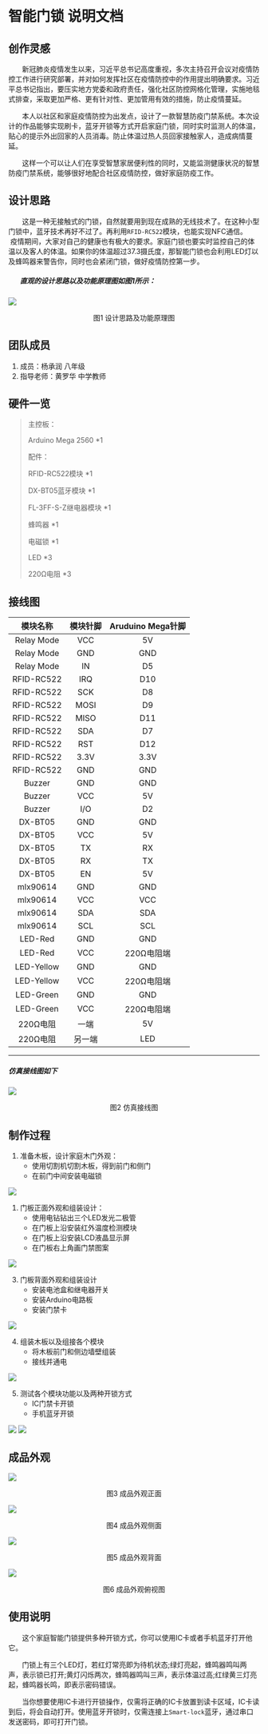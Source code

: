 # 智能门锁 说明文档

## 创作灵感
&nbsp; &nbsp; &nbsp; &nbsp;新冠肺炎疫情发生以来，习近平总书记高度重视，多次主持召开会议对疫情防控工作进行研究部署，并对如何发挥社区在疫情防控中的作用提出明确要求。习近平总书记指出，要压实地方党委和政府责任，强化社区防控网格化管理，实施地毯式排查，采取更加严格、更有针对性、更加管用有效的措施，防止疫情蔓延。

&nbsp; &nbsp; &nbsp; &nbsp;本人以社区和家庭疫情防控为出发点，设计了一款智慧防疫门禁系统。本次设计的作品能够实现刷卡，蓝牙开锁等方式开启家庭门锁，同时实时监测人的体温，贴心的提示外出回家的人员消毒。防止体温过热人员回家接触家人，造成病情蔓延。

&nbsp; &nbsp; &nbsp; &nbsp;这样一个可以让人们在享受智慧家居便利性的同时，又能监测健康状况的智慧防疫门禁系统，能够很好地配合社区疫情防控，做好家庭防疫工作。

## 设计思路
&nbsp; &nbsp; &nbsp; &nbsp;这是一种无接触式的门锁，自然就要用到现在成熟的无线技术了。在这种小型门锁中，蓝牙技术再好不过了。再利用`RFID-RC522`模块，也能实现NFC通信。
&nbsp; &nbsp; &nbsp; &nbsp;疫情期间，大家对自己的健康也有极大的要求。家庭门锁也要实时监控自己的体温以及客人的体温。如果你的体温超过37.3摄氏度，那智能门锁也会利用LED灯以及蜂鸣器来警告你，同时也会紧闭门锁，做好疫情防控第一步。
##### &nbsp; &nbsp; &nbsp; &nbsp;直观的设计思路以及功能原理图如图1所示：
![](./Photo2.png)
<center>图1 设计思路及功能原理图</center>

## 团队成员
1. 成员：杨承润 八年级
2. 指导老师：黄罗华 中学教师

## 硬件一览
> 主控板：
> 
> Arduino Mega 2560 *1
> 
> 配件：
> 
> RFID-RC522模块 *1
> 
> DX-BT05蓝牙模块 *1
> 
> FL-3FF-S-Z继电器模块 *1
> 
> 蜂鸣器 *1
>
> 电磁锁 *1
> 
> LED *3
> 
> 220Ω电阻 *3

## 接线图
| 模块名称  |模块针脚|Aruduino Mega针脚|
|  :--:    |  :--:  |      :--:      |
|Relay Mode|   VCC  |       5V       |
|Relay Mode|   GND  |      GND       |
|Relay Mode|   IN   |       D5       |
|RFID-RC522|   IRQ  |      D10       |
|RFID-RC522|   SCK  |       D8       |
|RFID-RC522|  MOSI  |       D9       |
|RFID-RC522|  MISO  |      D11       |
|RFID-RC522|   SDA  |       D7       |
|RFID-RC522|   RST  |      D12       |
|RFID-RC522|  3.3V  |     3.3V       |
|RFID-RC522|   GND  |      GND       |
|  Buzzer  |   GND  |      GND       |
|  Buzzer  |   VCC  |       5V       |
|  Buzzer  |   I/O  |       D2       |
|  DX-BT05 |   GND  |      GND       |
|  DX-BT05 |   VCC  |       5V       |
|  DX-BT05 |    TX  |       RX       |
|  DX-BT05 |    RX  |       TX       |
|  DX-BT05 |    EN  |       5V       |
| mlx90614 |   GND  |      GND       |
| mlx90614 |   VCC  |      VCC       |
| mlx90614 |   SDA  |      SDA       |
| mlx90614 |   SCL  |      SCL       |
| LED-Red  |   GND  |      GND       |
| LED-Red  |   VCC  |   220Ω电阻端    |
|LED-Yellow|   GND  |      GND       |
|LED-Yellow|   VCC  |   220Ω电阻端    |
|LED-Green |   GND  |      GND       |
|LED-Green |   VCC  |   220Ω电阻端    |
| 220Ω电阻 |   一端  |       5V       |
| 220Ω电阻 |  另一端 |      LED       |
---
##### 仿真接线图如下
![](./Photo1.png)
<center>图2 仿真接线图</center>

## 制作过程

1. 准备木板，设计家庭木门外观：
    - 使用切割机切割木板，得到前门和侧门
    - 在前门中间安装电磁锁

![](./photo1.jpg)

1. 门板正面外观和组装设计：
    - 使用电钻钻出三个LED发光二极管
    - 在门板上沿安装红外温度检测模块
    - 在门板上沿安装LCD液晶显示屏
    - 在门板右上角画门禁图案

![](./photo2.jpg)

3. 门板背面外观和组装设计
    - 安装电池盒和继电器开关
    - 安装Arduino电路板
    - 安装门禁卡

![](./photo3.jpg)

4. 组装木板以及组接各个模块
    - 将木板前门和侧边墙壁组装
    - 接线并通电

![](./photo4.jpg)

5. 测试各个模块功能以及两种开锁方式
    - IC门禁卡开锁
    - 手机蓝牙开锁

![](./photo5.jpg)
![](./photo6.jpg)

## 成品外观
![](./picture1.jpg)
<center>图3 成品外观正面</center>

![](./picture2.jpg)
<center>图4 成品外观侧面</center>

![](./picture3.jpg)
<center>图5 成品外观背面</center>

![](./picture4.jpg)
<center>图6 成品外观俯视图</center>

## 使用说明
&nbsp; &nbsp; &nbsp; &nbsp;这个家庭智能门锁提供多种开锁方式，你可以使用IC卡或者手机蓝牙打开他它。
 
&nbsp; &nbsp; &nbsp; &nbsp;门锁上有三个LED灯，若红灯常亮即为待机状态;绿灯亮起，蜂鸣器鸣叫两声，表示锁已打开;黄灯闪烁两次，蜂鸣器鸣叫三声，表示体温过高;红绿黄三灯亮起，蜂鸣器长鸣，即表示密码错误。

&nbsp; &nbsp; &nbsp; &nbsp;当你想要使用IC卡进行开锁操作，仅需将正确的IC卡放置到读卡区域，IC卡读到后，将会自动打开。使用蓝牙开锁时，仅需连接上`Smart-lock`蓝牙，通过串口发送密码，即可打开门锁。